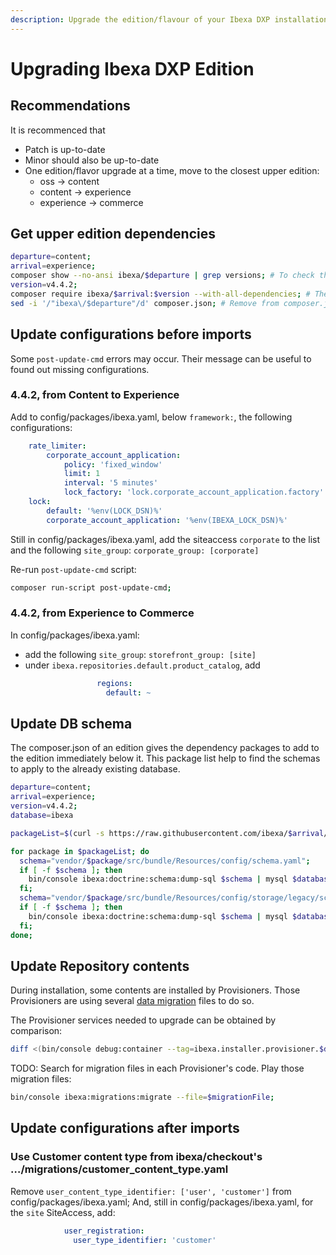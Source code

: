 ```yaml
---
description: Upgrade the edition/flavour of your Ibexa DXP installation.
---
```


# Upgrading Ibexa DXP Edition

## Recommendations

It is recommenced that 
- Patch is up-to-date
- Minor should also be up-to-date
- One edition/flavor upgrade at a time, move to the closest upper edition:
  - oss → content
  - content → experience
  - experience → commerce

## Get upper edition dependencies

```bash
departure=content;
arrival=experience;
composer show --no-ansi ibexa/$departure | grep versions; # To check the actual version of the current edition
version=v4.4.2;
composer require ibexa/$arrival:$version --with-all-dependencies; # There might be errors while running post-update-cmd scripts
sed -i '/"ibexa\/$departure"/d' composer.json; # Remove from composer.json the previous edition to ease future updates
```

## Update configurations before imports

Some `post-update-cmd` errors may occur. Their message can be useful to found out missing configurations.

### 4.4.2, from Content to Experience

Add to config/packages/ibexa.yaml, below `framework:`, the following configurations:
```yaml
    rate_limiter:
        corporate_account_application:
            policy: 'fixed_window'
            limit: 1
            interval: '5 minutes'
            lock_factory: 'lock.corporate_account_application.factory'
    lock:
        default: '%env(LOCK_DSN)%'
        corporate_account_application: '%env(IBEXA_LOCK_DSN)%'
```

Still in config/packages/ibexa.yaml, add the siteaccess `corporate` to the list and the following `site_group`: `corporate_group: [corporate]`

Re-run `post-update-cmd` script:

```bash
composer run-script post-update-cmd;
```

### 4.4.2, from Experience to Commerce

In config/packages/ibexa.yaml:
- add the following `site_group`: `storefront_group: [site]`
- under `ibexa.repositories.default.product_catalog`, add
  ```yaml
                  regions:
                    default: ~
  ```

## Update DB schema

The composer.json of an edition gives the dependency packages to add to the edition immediately below it.
This package list help to find the schemas to apply to the already existing database.

```bash
departure=content;
arrival=experience;
version=v4.4.2;
database=ibexa

packageList=$(curl -s https://raw.githubusercontent.com/ibexa/$arrival/$version/composer.json | jq .require | grep ibexa | grep -v ibexa/$departure | cut -d '"' -f 2 | xargs);

for package in $packageList; do
  schema="vendor/$package/src/bundle/Resources/config/schema.yaml";
  if [ -f $schema ]; then
    bin/console ibexa:doctrine:schema:dump-sql $schema | mysql $database;
  fi;
  schema="vendor/$package/src/bundle/Resources/config/storage/legacy/schema.yaml";
  if [ -f $schema ]; then
    bin/console ibexa:doctrine:schema:dump-sql $schema | mysql $database;
  fi;
done;
```

## Update Repository contents

During installation, some contents are installed by Provisioners.
Those Provisioners are using several [data migration](../content_management/data_migration/data_migration.md) files to do so.

The Provisioner services needed to upgrade can be obtained by comparison:

```bash
diff <(bin/console debug:container --tag=ibexa.installer.provisioner.$departure | grep Provision | sed 's/  */ /g') <(bin/console debug:container --tag=ibexa.installer.provisioner.$arrival | grep Provision | sed 's/  */ /g') | grep '^>' | cut -d ' ' -f 3;
```

TODO: Search for migration files in each Provisioner's code. Play those migration files:

```bash
bin/console ibexa:migrations:migrate --file=$migrationFile;
```

## Update configurations after imports

### Use Customer content type from ibexa/checkout's …/migrations/customer_content_type.yaml

Remove `user_content_type_identifier: ['user', 'customer']` from config/packages/ibexa.yaml;
And, still in config/packages/ibexa.yaml, for the `site` SiteAccess, add:
```yaml
            user_registration:
              user_type_identifier: 'customer'
```